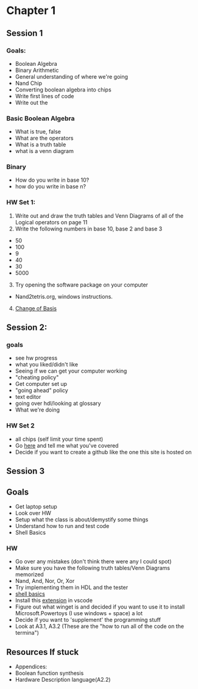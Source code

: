 # Chapter 1

## Session 1
### Goals:
- Boolean Algebra
- Binary Arithmetic
- General understanding of where we're going
- Nand Chip
- Converting boolean algebra into chips
- Write first lines of code
- Write out the 

### Basic Boolean Algebra
- What is true, false
- What are the operators
- What is a truth table
- what is a venn diagram


### Binary
- How do you write in base 10?
- how do you write in base n?


### HW Set 1:
1. Write out and draw the truth tables and Venn Diagrams of all of the Logical operators on page 11
2. Write the following numbers in base 10, base 2 and base 3
  *  50
  *  100
  *  9
  *  40
  *  30
  *  5000
3. Try opening the software package on your computer
  * Nand2tetris.org, windows instructions.
4. [Change of Basis](https://github.com/rakirs2/General-Notes/blob/main/ChangeOfBases.md)

## Session 2:
### goals
- see hw progress
- what you liked/didn't like
- Seeing if we can get your computer working
- "cheating policy"
- Get computer set up
- "going ahead" policy
- text editor
- going over hdl/looking at glossary
- What we're doing

### HW Set 2
- all chips (self limit your time spent)
- Go [here](https://github.com/rakirs2/Nand2Tetris/edit/main/notes/ch_1.md) and tell me what you've covered
- Decide if you want to create a github like the one this site is hosted on


## Session 3

## Goals
- Get laptop setup
- Look over HW
- Setup what the class is about/demystify some things
- Understand how to run and test code
- Shell Basics

### HW
- Go over any mistakes (don't think there were any I could spot)
- Make sure you have the following truth tables/Venn Diagrams memorized
 - Nand, And, Nor, Or, Xor
 - Try implementing them in HDL and the tester
- [shell basics](https://github.com/rakirs2/General-Notes/blob/main/ShellBasics.md)
- Install this [extension](https://marketplace.visualstudio.com/items?itemName=roblourens.vscode-nand2tetris-hdl) in vscode 
- Figure out what winget is and decided if you want to use it to install Microsoft.Powertoys (I use windows + space) a lot
- Decide if you want to 'supplement' the programming stuff
- Look at A3.1, A3.2 (These are the "how to run all of the code on the termina")


## Resources If stuck
- Appendices:
 - Boolean function synthesis
 - Hardware Description language(A2.2)

